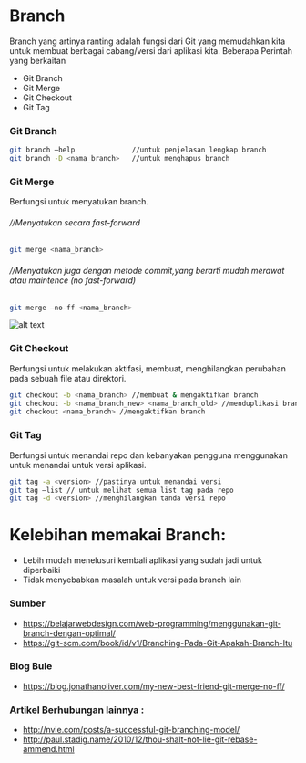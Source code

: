 #  Branch

Branch yang artinya ranting adalah fungsi dari Git yang memudahkan kita untuk membuat berbagai cabang/versi dari aplikasi kita. Beberapa Perintah yang berkaitan


  - Git Branch
  - Git Merge
  - Git Checkout
  - Git Tag
 
### Git Branch

```sh
git branch –help              //untuk penjelasan lengkap branch
git branch -D <nama_branch>   //untuk menghapus branch
```

### Git Merge
Berfungsi untuk menyatukan branch. 

###### //Menyatukan secara fast-forward
```sh
git merge <nama_branch>             
```

###### //Menyatukan juga dengan metode commit,yang berarti mudah merawat atau maintence (no fast-forward)
```sh
git merge –no-ff <nama_branch>    
```

![alt text][logo]



### Git Checkout
Berfungsi untuk melakukan aktifasi, membuat, menghilangkan perubahan pada sebuah file atau direktori.
```sh
git checkout -b <nama_branch> //membuat & mengaktifkan branch
git checkout -b <nama_branch_new> <nama_branch_old> //menduplikasi branch lama
git checkout <nama_branch> //mengaktifkan branch
```

### Git Tag
Berfungsi untuk menandai repo dan kebanyakan pengguna menggunakan untuk menandai untuk versi aplikasi.

```sh
git tag -a <version> //pastinya untuk menandai versi 
git tag –list // untuk melihat semua list tag pada repo
git tag -d <version> //menghilangkan tanda versi repo
```

# Kelebihan memakai Branch:

  - Lebih mudah menelusuri kembali aplikasi yang sudah jadi untuk diperbaiki 
  - Tidak menyebabkan masalah untuk versi pada branch lain

### Sumber
* https://belajarwebdesign.com/web-programming/menggunakan-git-branch-dengan-optimal/
* https://git-scm.com/book/id/v1/Branching-Pada-Git-Apakah-Branch-Itu
### Blog Bule
* https://blog.jonathanoliver.com/my-new-best-friend-git-merge-no-ff/
### Artikel Berhubungan lainnya :
* http://nvie.com/posts/a-successful-git-branching-model/
* http://paul.stadig.name/2010/12/thou-shalt-not-lie-git-rebase-ammend.html

[logo]: https://i.stack.imgur.com/FMD5h.png "Beda no fast forward"